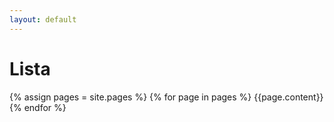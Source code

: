 ```yaml
---
layout: default
---
```


# Lista

{% assign pages = site.pages %}
{% for page in pages %}
    {{page.content}}
{% endfor %}
